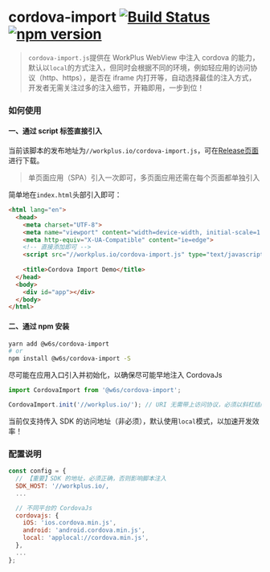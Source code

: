 # cordova-import [![Build Status](https://travis-ci.org/WorkPlusFE/cordova-import.svg?branch=master)](https://travis-ci.org/WorkPlusFE/cordova-import) [![npm version](https://badge.fury.io/js/%40w6s%2Fcordova-import.svg)](https://badge.fury.io/js/%40w6s%2Fcordova-import)

> `cordova-import.js`提供在 WorkPlus WebView 中注入 cordova 的能力，默认以`local`的方式注入，但同时会根据不同的环境，例如轻应用的访问协议（http、https），是否在 iframe 内打开等，自动选择最佳的注入方式，开发者无需关注过多的注入细节，开箱即用，一步到位！

### 如何使用

#### 一、通过 script 标签直接引入

当前该脚本的发布地址为`//workplus.io/cordova-import.js`，可在[Release页面](https://github.com/WorkPlusFE/cordova-import/releases/tag/v1.1)进行下载。

> 单页面应用（SPA）引入一次即可，多页面应用还需在每个页面都单独引入

简单地在`index.html`头部引入即可：

```html
<html lang="en">
  <head>
    <meta charset="UTF-8">
    <meta name="viewport" content="width=device-width, initial-scale=1.0">
    <meta http-equiv="X-UA-Compatible" content="ie=edge">
    <!-- 直接添加即可 -->
    <script src="//workplus.io/cordova-import.js" type="text/javascript"></script>
    
    <title>Cordova Import Demo</title>
  </head>
  <body>
    <div id="app"></div> 
  </body>
</html>
```

#### 二、通过 npm 安装

```bash
yarn add @w6s/cordova-import
# or 
npm install @w6s/cordova-import -S
```

尽可能在应用入口引入并初始化，以确保尽可能早地注入 CordovaJs

```js
import CordovaImport from '@w6s/cordova-import';

CordovaImport.init('//workplus.io/'); // URI 无需带上访问协议，必须以斜杠结尾
```

当前仅支持传入 SDK 的访问地址（非必须），默认使用`local`模式，以加速开发效率！


### 配置说明

```js
const config = {
  // 【重要】SDK 的地址，必须正确，否则影响脚本注入
  SDK_HOST: '//workplus.io/,
  ...

  // 不同平台的 CordovaJs
  cordovajs: {
    iOS: 'ios.cordova.min.js',
    android: 'android.cordova.min.js',
    local: 'applocal://cordova.min.js',
  },
  ...
};
```



